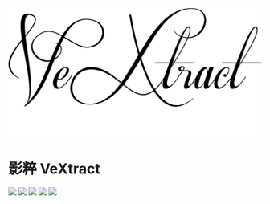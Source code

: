 <img src="rectangle_logo.png">

# 影粹 VeXtract

<a href="https://gitlab.com/gj94gj94ao4" alt="提托是組長喔!">
    <img src="https://img.shields.io/badge/組長-提托-yellow.svg" /></a>
<a href="https://semver.org/">
    <img src="https://img.shields.io/badge/semver-2.0.0-red.svg" /></a>
<a href="https://www.ffmpeg.org/">
    <img src="https://img.shields.io/badge/ffmpeg-4.0.2-green.svg" /></a>
<a href="#">
    <img src="https://img.shields.io/badge/coverage-8.7%25-green.svg" /></a>
<a href="https://www.python.org/" alt="3.7+ 沒測試過">
    <img src="https://img.shields.io/badge/python-3.3+-blue.svg" /></a>